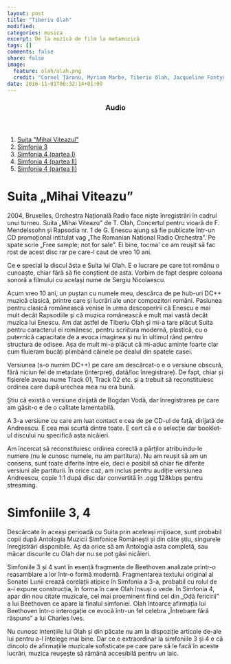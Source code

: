 ```yaml
---
layout: post
title: "Tiberiu Olah"
modified:
categories: musica
excerpt: De la muzică de film la metamuzică 
tags: []
comments: false
share: false
image: 
  feature: olah/olah.png
  credit: "Cornel Ţăranu, Myriam Marbe, Tiberiu Olah, Jacqueline Fontyn, Anatol Vieru, 1987 (tiberiuolah.ro)"
date: 2016-11-01T00:32:14+01:00
---
```

<section  class="toc">
	<header>
		<h3><i class="fa"></i> Audio</h3>
	</header>
	<div id="drawer">
		<audio preload></audio>
		<ol class="audio">
			<li><a href="#" data-src="/musica/Olah-Mihai-Viteazu.ogg">Suita "Mihai Viteazul"</a></li>
			<li><a href="#" data-src="/musica/Olah-Simfonia-3.ogg">Simfonia 3</a></li>
			<li><a href="#" data-src="/musica/Olah-Simfonia-4-I.ogg">Simfonia 4 (partea I)</a></li>
			<li><a href="#" data-src="/musica/Olah-Simfonia-4-II.ogg">Simfonia 4 (partea II)</a></li>
			<li><a href="#" data-src="/musica/Olah-Simfonia-4-III.ogg">Simfonia 4 (partea II)</a></li>
		</ol>
	</div>
</section><!-- /#table-of-contents -->

# Suita „Mihai Viteazu”
2004, Bruxelles, Orchestra Națională Radio face niște înregistrări în cadrul unui turneu. Suita „Mihai Viteazu” de T. Olah, Concertul pentru vioară de F. Mendelssohn și Rapsodia nr. 1 de G. Enescu ajung să fie publicate într-un CD promoțional intitulat vag „The Romanian National Radio Orchestra”. Pe spate scrie „Free sample; not for sale”. Ei bine, tocma' ce am reușit să fac rost de acest disc rar pe care-l caut de vreo 10 ani.

Ce e special la discul ăsta e Suita lui Olah. E o lucrare pe care tot românu o cunoaște, chiar fără să fie conștient de asta. Vorbim de fapt despre coloana sonoră a filmului cu același nume de Sergiu Nicolaescu. 

Acum vreo 10 ani, un puștan cu numele meu, descărca de pe hub-uri DC++ muzică clasică, printre care și lucrări ale unor compozitori români. Pasiunea pentru clasică românească venise în urma descoperirii că Enescu e mai mult decât Rapsodiile și că muzica românească e mult mai vastă decât muzica lui Enescu. Am dat astfel de Tiberiu Olah și mi-a tare plăcut Suita pentru caracterul ei românesc, pentru scriitura modernă, plastică, cu o puternică capacitate de a evoca imaginea și nu în ultimul rând pentru structura de odisee. Așa de mult mi-a plăcut că mi-aduc aminte foarte clar cum fluieram bucăți plimbând câinele pe dealul din spatele casei.  

Versiunea (s-o numim DC++) pe care am descărcat-o e o versiune obscură, fără niciun fel de metadate (interpreți, dată/loc înregistrare). De fapt, chiar și fișierele aveau nume Track 01, Track 02 etc. și a trebuit să reconstituiesc ordinea care după urechea mea nu era bună. 

Știu că există o versiune dirijată de Bogdan Vodă, dar înregistrarea pe care am găsit-o e de o calitate lamentabilă.

A 3-a versiune cu care am luat contact e cea de pe CD-ul de față, dirijată de Andreescu. E cea mai scurtă dintre toate. E cert că e o selecție dar booklet-ul discului nu specifică asta nicăieri. 

Am încercat să reconstituiesc ordinea corectă a părților atribuindu-le numere (nu le cunosc numele, nu am partitura). Nu am reușit să am un consens, sunt toate diferite între ele, deci e posibil să chiar fie diferite versiuni ale partiturii. În orice caz, am inclus pentru audiție versiunea Andreescu, copie 1:1 după disc dar convertită în .ogg 128kbps pentru streaming.

# Simfoniile 3, 4 
Descărcate în aceași perioadă cu Suita prin aceleași mijloace, sunt probabil copii după Antologia Muzicii Simfonice Românești și din câte știu, singurele înregistrări disponibile. Aș da orice să am Antologia asta completă, sau măcar discurile cu Olah dar nu se pot găsi nicăieri. 

Simfoniile 3 și 4 sunt în esență fragmente de Beethoven analizate printr-o reasamblare a lor într-o formă modernă. Fragmentarea textului original al Sonatei Lunii crează corelații atipice în Simfonia a 3-a, probabil cu rolul de a-i expune construcția, în forma în care Olah însuși o vede. În Simfonia 4, apar din nou citate muzicale, cel mai proeminent fiind cel din „Odă fericirii” a lui Beethoven ce apare la finalul simfoniei. Olah întoarce afirmația lui Beethoven într-o interogație ce evocă într-un fel celebra „Întrebare fără răspuns” a lui Charles Ives. 

Nu cunosc intențiile lui Olah și din păcate nu am la dispoziție articole de-ale lui pentru a-l înțelege mai bine. Dar ce e extraordinar la simfoniile 3 și 4 e că dincolo de afirmațiile muzicale sofisticate pe care pare să le facă în aceste lucrări, muzica reușește să rămână accesibilă pentru un laic. 


 

